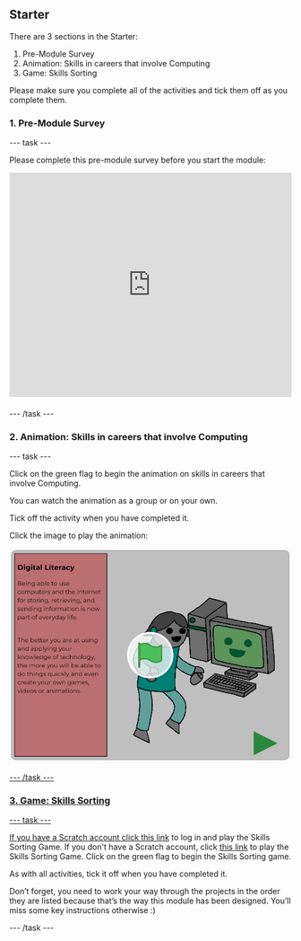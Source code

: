 ## Starter

There are 3 sections in the Starter:
1. Pre-Module Survey
2. Animation: Skills in careers that involve Computing
3. Game: Skills Sorting

Please make sure you complete all of the activities and tick them off as you complete them.

### 1. Pre-Module Survey

--- task ---

Please complete this pre-module survey before you start the module:

<iframe id="ss-embed-frame-734054" onload="window.scrollTo(0, document.getElementById('ss-embed-frame-734054').offsetTop);" src="https://www.smartsurvey.co.uk/s/HLWGD/" style="width:100%;height:400px;border:0px;padding-bottom:4px;" frameborder="0"><a href="https://www.smartsurvey.co.uk/s/HLWGD/">Please take our survey</a></iframe>

--- /task ---

### 2. Animation: Skills in careers that involve Computing

--- task ---

Click on the green flag to begin the animation on skills in careers that involve Computing.

You can watch the animation as a group or on your own.

Tick off the activity when you have completed it.

Click the image to play the animation:

<a href="https://scratch.mit.edu/projects/325793079">
<img src="images/animation.png">

--- /task ---

### 3. Game: Skills Sorting

--- task ---

If you have a Scratch account click [this link](https://scratch.mit.edu/projects/326271720/) to log in and play the Skills Sorting Game. If you don't have a Scratch account, click [this link](https://scratch.mit.edu/projects/326271944) to play the Skills Sorting Game. Click on the green flag to begin the Skills Sorting game. 

As with all activities, tick it off when you have completed it.

Don’t forget, you need to work your way through the projects in the order they are listed because that’s the way this module has been designed. You’ll miss some key instructions otherwise :)



--- /task ---
